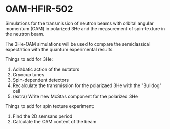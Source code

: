 # OAM-HFIR-502
Simulations for the transmission of neutron beams with orbital angular momentum (OAM) in polarized 3He and the measurement of spin-texture in the neutron beam. 

The 3He-OAM simulations will be used to compare the semiclassical expectation with the quantum experimental results.

Things to add for 3He:
1. Adiabatic action of the nutators
2. Cryocup tunes
3. Spin-dependent detectors
4. Recalculate the transmission for the polarizaed 3He with the "Bulldog" cell
5. (extra) Write new McStas component for the polarized 3He

Things to add for spin texture experiment:
1. Find the 2D semsans period 
2. Calculate the OAM content of the beam
